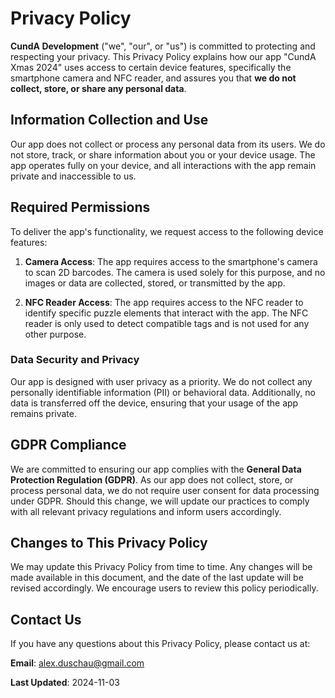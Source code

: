 # Privacy Policy

**CundA Development** ("we", "our", or "us") is committed to protecting and respecting your privacy. This Privacy Policy explains how our app "CundA Xmas 2024" uses access to certain device features, specifically the smartphone camera and NFC reader, and assures you that **we do not collect, store, or share any personal data**.

## Information Collection and Use

Our app does not collect or process any personal data from its users. We do not store, track, or share information about you or your device usage. The app operates fully on your device, and all interactions with the app remain private and inaccessible to us.

## Required Permissions

To deliver the app's functionality, we request access to the following device features:

1. **Camera Access**: The app requires access to the smartphone's camera to scan 2D barcodes. The camera is used solely for this purpose, and no images or data are collected, stored, or transmitted by the app.

2. **NFC Reader Access**: The app requires access to the NFC reader to identify specific puzzle elements that interact with the app. The NFC reader is only used to detect compatible tags and is not used for any other purpose.

### Data Security and Privacy

Our app is designed with user privacy as a priority. We do not collect any personally identifiable information (PII) or behavioral data. Additionally, no data is transferred off the device, ensuring that your usage of the app remains private.

## GDPR Compliance

We are committed to ensuring our app complies with the **General Data Protection Regulation (GDPR)**. As our app does not collect, store, or process personal data, we do not require user consent for data processing under GDPR. Should this change, we will update our practices to comply with all relevant privacy regulations and inform users accordingly.

## Changes to This Privacy Policy

We may update this Privacy Policy from time to time. Any changes will be made available in this document, and the date of the last update will be revised accordingly. We encourage users to review this policy periodically.

## Contact Us

If you have any questions about this Privacy Policy, please contact us at:

**Email**: <alex.duschau@gmail.com>

**Last Updated**: 2024-11-03
